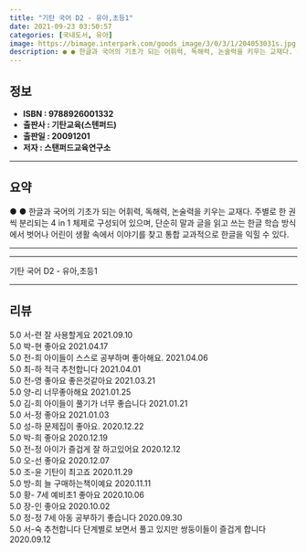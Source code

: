 ```yaml
---
title: "기탄 국어 D2 - 유아,초등1"
date: 2021-09-23 03:50:57
categories: [국내도서, 유아]
image: https://bimage.interpark.com/goods_image/3/0/3/1/204053031s.jpg
description: ● ● 한글과 국어의 기초가 되는 어휘력, 독해력, 논술력을 키우는 교재다. 주별로 한 권씩 분리되는 4 in 1 체제로 구성되어 있으며, 단순히 말과 글을 읽고 쓰는 한글 학습 방식에서 벗어나 어린이 생활 속에서 이야기를 찾고 통합 교과적으로 한글을 익힐 수 있다.
---
```


## **정보**

- **ISBN : 9788926001332**
- **출판사 : 기탄교육(스텐퍼드)**
- **출판일 : 20091201**
- **저자 : 스탠퍼드교육연구소**

------



## **요약**

●  ●  한글과 국어의 기초가 되는 어휘력, 독해력, 논술력을 키우는 교재다. 주별로 한 권씩 분리되는 4 in 1 체제로 구성되어 있으며, 단순히 말과 글을 읽고 쓰는 한글 학습 방식에서 벗어나 어린이 생활 속에서 이야기를 찾고 통합 교과적으로 한글을 익힐 수 있다.

------



------


기탄 국어 D2 - 유아,초등1 

------


## **리뷰** 

5.0 서-련 잘 사용할게요 2021.09.10 <br/>5.0 박-현 좋아요 2021.04.17 <br/>5.0 전-희 아이들이 스스로 공부하며 좋아해요. 2021.04.06 <br/>5.0 최-하 적극 추천합니다  2021.04.01 <br/>5.0 전-영 좋아요 좋은것같아요 2021.03.21 <br/>5.0 양-리 너무좋아해요  2021.01.25 <br/>5.0 김-희 아이들이 풀기가 너무 좋습니다  2021.01.21 <br/>5.0 서-정 좋아요  2021.01.03 <br/>5.0 성-하 문제집이 좋아요. 2020.12.22 <br/>5.0 박-희 좋아요 2020.12.19 <br/>5.0 전-정 아이가 즐겁게 잘 하고있어요 2020.12.12 <br/>5.0 오-선 좋아요 2020.12.07 <br/>5.0 조-윤 기탄이 최고죠 2020.11.29 <br/>5.0 방-희 늘 구매하는책이예요 2020.11.11 <br/>5.0 황- 7세 예비초1 좋아요 2020.10.06 <br/>5.0 장-인 좋아요 2020.10.02 <br/>5.0 정-정 7세 아동 공부하기 좋습니다 2020.09.30 <br/>5.0 서-숙 추천합니다
단계별로 보면서 풀고 있지만 쌍둥이들이 즐겁게 합니다 2020.09.12 <br/>